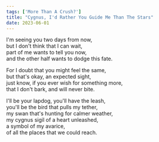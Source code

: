 ```yaml
---
tags: ['More Than A Crush?']
title: "Cygnus, I'd Rather You Guide Me Than The Stars"
date: 2023-06-01
---
```


I'm seeing you two days from now,  
but I don't think that I can wait,  
part of me wants to tell you now,  
and the other half wants to dodge this fate.

For I doubt that you might feel the same,  
but that's okay, an expected sight,  
just know, if you ever wish for something more,  
that I don't bark, and will never bite.

I'll be your lapdog, you'll have the leash,  
you'll be the bird that pulls my tether,  
my swan that's hunting for calmer weather,  
my cygnus sigil of a heart unleashed,  
a symbol of my avarice,  
of all the places that we could reach.

